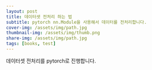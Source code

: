 ```yaml
---
layout: post
title: 데이터셋 전처리 하는 법
subtitle: pytorch nn.Module을 사용해서 데이터를 전처리합니다.
cover-img: /assets/img/path.jpg
thumbnail-img: /assets/img/thumb.png
share-img: /assets/img/path.jpg
tags: [books, test]
---
```

데이터셋 전처리를 pytorch로 진행합니다.
<script src="https://gist.github.com/HyeJeongIm/59c01db55efa6e42fb04136890734529.js"></script>
